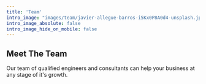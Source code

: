 ```yaml
---
title: 'Team'
intro_image: "images/team/javier-allegue-barros-i5Kx0P8A0d4-unsplash.jpg"
intro_image_absolute: false
intro_image_hide_on_mobile: false
---
```


## Meet The Team

Our team of qualified engineers and consultants can help your business at any stage of it's growth.
